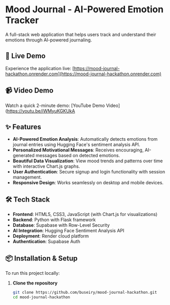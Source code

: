 # Mood Journal - AI-Powered Emotion Tracker

A full-stack web application that helps users track and understand their emotions through AI-powered journaling.
## 🚀 Live Demo

Experience the application live: [https://mood-journal-hackathon.onrender.com](https://mood-journal-hackathon.onrender.com)

## 📹 Video Demo

Watch a quick 2-minute demo: [YouTube Demo Video](https://youtu.be/iWMyuKGKUkA
## ✨ Features

- **AI-Powered Emotion Analysis**: Automatically detects emotions from journal entries using Hugging Face's sentiment analysis API.
- **Personalized Motivational Messages**: Receives encouraging, AI-generated messages based on detected emotions.
- **Beautiful Data Visualization**: View mood trends and patterns over time with interactive Chart.js graphs.
- **User Authentication**: Secure signup and login functionality with session management.
- **Responsive Design**: Works seamlessly on desktop and mobile devices.

## 🛠️ Tech Stack

- **Frontend**: HTML5, CSS3, JavaScript (with Chart.js for visualizations)
- **Backend**: Python with Flask framework
- **Database**: Supabase with Row-Level Security
- **AI Integration**: Hugging Face Sentiment Analysis API
- **Deployment**: Render cloud platform
- **Authentication**: Supabase Auth

## 📦 Installation & Setup

To run this project locally:

1. **Clone the repository**
   ```bash
   git clone https://github.com/buseiry/mood-journal-hackathon.git
   cd mood-journal-hackathon
